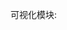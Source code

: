 可视化模块:

[官方中文]: https://pyecharts.org/#/zh-cn/intro

[github]: https://github.com/pyecharts/pyecharts/